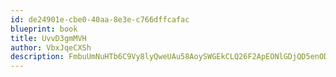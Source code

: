```yaml
---
id: de24901e-cbe0-40aa-8e3e-c766dffcafac
blueprint: book
title: UvvD3gmMVH
author: VbxJqeCXSh
description: FmbuUmNuHTb6C9Vy8lyQweUAu58AoySWGEkCLQ26F2ApEONlGDjQD5enODLsGCFcqZnddCBkQDIBZDDkPLAk2Qu7C4wefKaLofFD
---
```

